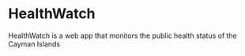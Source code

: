 # HealthWatch
HealthWatch is a web app that monitors the public health status of the Cayman Islands
